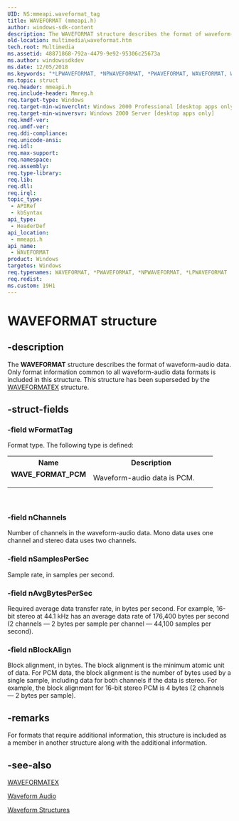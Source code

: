 ```yaml
---
UID: NS:mmeapi.waveformat_tag
title: WAVEFORMAT (mmeapi.h)
author: windows-sdk-content
description: The WAVEFORMAT structure describes the format of waveform-audio data. Only format information common to all waveform-audio data formats is included in this structure. This structure has been superseded by the WAVEFORMATEX structure.
old-location: multimedia\waveformat.htm
tech.root: Multimedia
ms.assetid: 48871868-792a-4479-9e92-95306c25673a
ms.author: windowssdkdev
ms.date: 12/05/2018
ms.keywords: "*LPWAVEFORMAT, *NPWAVEFORMAT, *PWAVEFORMAT, WAVEFORMAT, WAVEFORMAT structure [Windows Multimedia], WAVE_FORMAT_PCM, _win32_WAVEFORMAT_str, mmeapi/WAVEFORMAT, multimedia.waveformat, tWAVEFORMATEX"
ms.topic: struct
req.header: mmeapi.h
req.include-header: Mmreg.h
req.target-type: Windows
req.target-min-winverclnt: Windows 2000 Professional [desktop apps only]
req.target-min-winversvr: Windows 2000 Server [desktop apps only]
req.kmdf-ver: 
req.umdf-ver: 
req.ddi-compliance: 
req.unicode-ansi: 
req.idl: 
req.max-support: 
req.namespace: 
req.assembly: 
req.type-library: 
req.lib: 
req.dll: 
req.irql: 
topic_type:
 - APIRef
 - kbSyntax
api_type:
 - HeaderDef
api_location:
 - mmeapi.h
api_name:
 - WAVEFORMAT
product: Windows
targetos: Windows
req.typenames: WAVEFORMAT, *PWAVEFORMAT, *NPWAVEFORMAT, *LPWAVEFORMAT
req.redist: 
ms.custom: 19H1
---
```


# WAVEFORMAT structure


## -description



The <b>WAVEFORMAT</b> structure describes the format of waveform-audio data. Only format information common to all waveform-audio data formats is included in this structure. This structure has been superseded by the <a href="https://docs.microsoft.com/previous-versions//dd757713(v=vs.85)">WAVEFORMATEX</a> structure.




## -struct-fields




### -field wFormatTag

Format type. The following type is defined:

<table>
<tr>
<th>Name</th>
<th>Description</th>
</tr>
<tr>
<td width="40%"><a id="WAVE_FORMAT_PCM"></a><a id="wave_format_pcm"></a><dl>
<dt><b>WAVE_FORMAT_PCM</b></dt>
</dl>
</td>
<td width="60%">
Waveform-audio data is PCM.

</td>
</tr>
</table>
 


### -field nChannels

Number of channels in the waveform-audio data. Mono data uses one channel and stereo data uses two channels.


### -field nSamplesPerSec

Sample rate, in samples per second.


### -field nAvgBytesPerSec

Required average data transfer rate, in bytes per second. For example, 16-bit stereo at 44.1 kHz has an average data rate of 176,400 bytes per second (2 channels — 2 bytes per sample per channel — 44,100 samples per second).


### -field nBlockAlign

Block alignment, in bytes. The block alignment is the minimum atomic unit of data. For PCM data, the block alignment is the number of bytes used by a single sample, including data for both channels if the data is stereo. For example, the block alignment for 16-bit stereo PCM is 4 bytes (2 channels — 2 bytes per sample).


## -remarks



For formats that require additional information, this structure is included as a member in another structure along with the additional information.




## -see-also




<a href="https://docs.microsoft.com/previous-versions//dd757713(v=vs.85)">WAVEFORMATEX</a>



<a href="https://docs.microsoft.com/windows/desktop/Multimedia/waveform-audio">Waveform Audio</a>



<a href="https://docs.microsoft.com/windows/desktop/Multimedia/waveform-structures">Waveform Structures</a>
 

 

